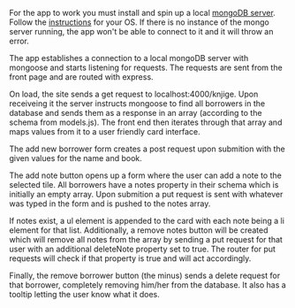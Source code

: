 For the app to work you must install and spin up a local [mongoDB server](https://www.mongodb.com/try/download/community). Follow the [instructions](https://docs.mongodb.com/manual/administration/install-community/) for your OS. If there is no instance of the mongo server running, the app won't be able to connect to it and it will throw an error.

The app establishes a connection to a local mongoDB server with mongoose and starts listening for requests. The requests are sent from the front page and are routed with express. 

On load, the site sends a get request to localhost:4000/knjige. Upon receiveing it the server instructs mongoose to find all borrowers in the database and sends them as a response in an array (according to the schema from models.js). The front end then iterates through that array and maps values from it to a user friendly card interface.

The add new borrower form creates a post request upon submition with the given values for the name and book.

The add note button opens up a form where the user can add a note to the selected tile. All borrowers have a notes property in their schema which is initially an empty array. Upon submition a put request is sent with whatever was typed in the form and is pushed to the notes array.

If notes exist, a ul element is appended to the card with each note being a li element for that list. Additionally, a remove notes button will be created which will remove all notes from the array by sending a put request for that user with an additional deleteNote property set to true. The router for put requests will check if that property is true and will act accordingly.

Finally, the remove borrower button (the minus) sends a delete request for that borrower, completely removing him/her from the database. It also has a tooltip letting the user know what it does.